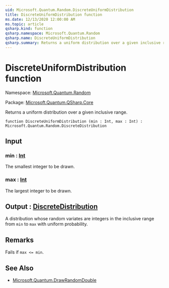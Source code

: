 ```yaml
---
uid: Microsoft.Quantum.Random.DiscreteUniformDistribution
title: DiscreteUniformDistribution function
ms.date: 12/13/2020 12:00:00 AM
ms.topic: article
qsharp.kind: function
qsharp.namespace: Microsoft.Quantum.Random
qsharp.name: DiscreteUniformDistribution
qsharp.summary: Returns a uniform distribution over a given inclusive range.
---
```


# DiscreteUniformDistribution function

Namespace: [Microsoft.Quantum.Random](xref:Microsoft.Quantum.Random)

Package: [Microsoft.Quantum.QSharp.Core](https://nuget.org/packages/Microsoft.Quantum.QSharp.Core)


Returns a uniform distribution over a given inclusive range.

```qsharp
function DiscreteUniformDistribution (min : Int, max : Int) : Microsoft.Quantum.Random.DiscreteDistribution
```


## Input

### min : [Int](xref:microsoft.quantum.lang-ref.int)

The smallest integer to be drawn.


### max : [Int](xref:microsoft.quantum.lang-ref.int)

The largest integer to be drawn.



## Output : [DiscreteDistribution](xref:Microsoft.Quantum.Random.DiscreteDistribution)

A distribution whose random variates are integers in the inclusiverange from `min` to `max` with uniform probability.

## Remarks

Fails if `max <= min`.

## See Also

- [Microsoft.Quantum.DrawRandomDouble](xref:Microsoft.Quantum.DrawRandomDouble)